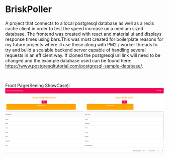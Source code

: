 # BriskPoller
A project that connects to a local postgresql database as well as a redis cache client in order to test the speed increase on a medium sized database. The frontend was created with react and material ui and displays response times using bars.This was most created for boilerplate reasons for my future projects where ill use these along with PM2 / worker threads to try and build a scalable backend server capable of handling several requests in an efficient way. If cloned the postgresql url link will need to be changed and the example database used can be found here: 
</br>
https://www.postgresqltutorial.com/postgresql-sample-database/.

  </br>
  
Front Page(Seeing ShowCase):
</br>
![Alt text](https://github.com/DanielLopezCS/Node-Backend-Workshop/blob/master/backendworkshop.png "React Page")

